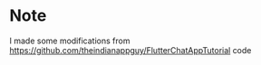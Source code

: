 
# Note
I made some modifications from https://github.com/theindianappguy/FlutterChatAppTutorial code
